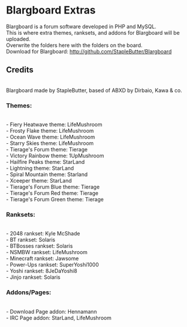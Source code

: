 Blargboard Extras
===================
Blargboard is a forum software developed in PHP and MySQL.<br>
This is where extra themes, ranksets, and addons for Blargboard will be uploaded.<br>
Overwrite the folders here with the folders on the board.<br>
Download for Blargboard: http://github.com/StapleButter/Blargboard
<h2>Credits</h2><br>
Blargboard made by StapleButter, based of ABXD by Dirbaio, Kawa & co.

<h3>Themes:</h3><br>
- Fiery Heatwave theme: LifeMushroom<br>
- Frosty Flake theme: LifeMushroom<br>
- Ocean Wave theme: LifeMushroom<br>
- Starry Skies theme: LifeMushroom<br>
- Tierage's Forum theme: Tierage<br>
- Victory Rainbow theme: 1UpMushroom<br>
- Hailfire Peaks theme: StarLand<br>
- Lightning theme: StarLand<br>
- Spiral Mountain theme: Starland<br>
- Xceeper theme: StarLand<br>
- Tierage's Forum Blue theme: Tierage<br>
- Tierage's Forum Red theme: Tierage<br>
- Tierage's Forum Green theme: Tierage<br>
<h3>Ranksets:</h3><br>
- 2048 rankset: Kyle McShade<br>
- BT rankset: Solaris<br>
- BTBosses rankset: Solaris<br>
- NSMBW rankset: LifeMushroom<br>
- Minecraft rankset: Jawsome<br>
- Power-Ups rankset: SuperYoshi1000<br>
- Yoshi rankset: 8JeDaYoshi8<br>
- Jinjo rankset: Solaris<br>
<h3>Addons/Pages:</h3><br>
- Download Page addon: Hennamann<br>
- IRC Page addon: StarLand, LifeMushroom
